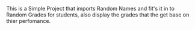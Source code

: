 This is a Simple Project that imports Random Names and fit's it in to Random Grades for students, also display the grades that the get base on thier perfomance.